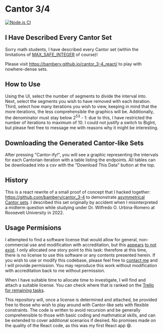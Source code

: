 # Cantor 3/4

[![Node.js CI](https://github.com/bambery/cantor_3-4_react/actions/workflows/node.js.yml/badge.svg?branch=main)](https://github.com/bambery/cantor_3-4_react/actions/workflows/node.js.yml)

## I Have Described Every Cantor Set
Sorry math students, I have described every Cantor set (within the limitations of [MAX_SAFE_INTEGER](https://developer.mozilla.org/en-US/docs/Web/JavaScript/Reference/Global_Objects/Number/MAX_SAFE_INTEGER) of course)!

Please visit https://bambery.github.io/cantor_3-4_react/ to play with nowhere-dense sets.


## How to Use
Using the UI, select the number of segments to divide the interval into. Next, select the segments you wish to have removed with each iteration. Third, select how many iterations you wish to view, keeping in mind that the more iterations, the less comprehensible the graphics will be. Additionally, the denominator must stay below 2<sup>53</sup> - 1: due to this, I have restricted the number of iterations to maximum of 10. I could not justify a switch to BigInt, but please feel free to message me with reasons why it might be interesting.

## Downloading the Generated Cantor-like Sets
After pressing "Cantor-ify!", you will see a graphic representing the intervals for each Cantorian iteration with a table listing the endpoints. All tables can be downloaded into a csv with the "Download This Data" button at the top.

## History
This is a react rewrite of a small proof of concept that I hacked together:
https://github.com/bambery/cantor_3-4 to demonstrate [asymmetrical Cantor sets](https://bambery.github.io/cantor_3-4/). I described this set originally by accident when I misinterpreted a midterm question while studying under Dr. Wilfredo O. Urbina-Romero at Roosevelt University in 2022.

## Usage Permisions
I attempted to find a software license that would allow for general, non-commercial use and modification with accreditation, but this [appears](https://choosealicense.com/licenses/) [to not](https://creativecommons.org/faq/#can-i-apply-a-creative-commons-license-to-software) [exist](https://opensource.stackexchange.com/questions/6719/non-commercial-licensing-recommendation). I only allocated one story point to this task: therefore at this time, there is no license to use this software or any contents presented herein. If you wish to use or modify this codebase, please feel free to [contact me](mailto:cantor@bettercriticals.mozmail.com) and I will provide permission. You may reproduce this work without modification with accreditation back to me without permission.

When I have suitable time to allocate time to investigate, I will find and attach a suitable license. You can check where that is ranked on the [Trello for remaining tasks](https://trello.com/b/VnjJEpic/cantor-3-4).

This repository will, once a license is determined and attached, be provided free to those who wish to play around with Cantor-like sets with flexible constraints. The code is written to avoid recursion and be generally comprehensible to those with basic coding and mathmatical skills, and can be extended to cover additional scenarios if desired. No promises made on the quality of the React code, as this was my first React app :smile:.
